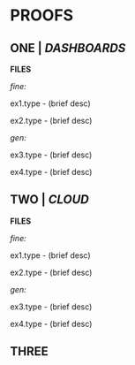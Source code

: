 # PROOFS

## ONE | *DASHBOARDS*

**FILES** 

*fine:*

ex1.type - (brief desc)

ex2.type - (brief desc)

*gen:*

ex3.type - (brief desc)

ex4.type - (brief desc)

## TWO | *CLOUD*

**FILES** 

*fine:*

ex1.type - (brief desc)

ex2.type - (brief desc)

*gen:*

ex3.type - (brief desc)

ex4.type - (brief desc)


## THREE